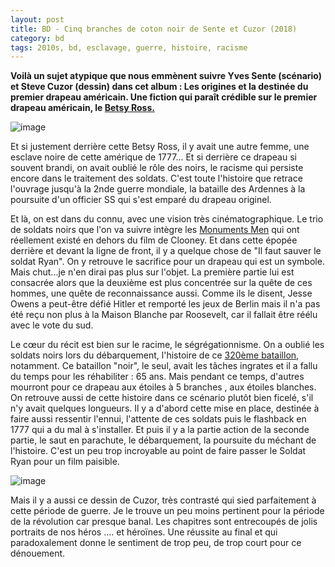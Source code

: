 ```yaml
---
layout: post
title: BD - Cinq branches de coton noir de Sente et Cuzor (2018)
category: bd
tags: 2010s, bd, esclavage, guerre, histoire, racisme
---
```

**Voilà un sujet atypique que nous emmènent suivre Yves Sente (scénario) et Steve Cuzor (dessin) dans cet album : Les origines et la destinée du premier drapeau américain. Une fiction qui paraît crédible sur le premier drapeau américain, le <a href="https://fr.wikipedia.org/wiki/Betsy_Ross">Betsy Ross.</a>**

![image](https://cheziceman.files.wordpress.com/2019/07/cinqbranches.jpg)

Et si justement derrière cette Betsy Ross, il y avait une autre femme, une esclave noire de cette amérique de 1777... Et si derrière ce drapeau si souvent brandi, on avait oublié le rôle des noirs, le racisme qui persiste encore dans le traitement des soldats. C'est toute l'histoire que retrace l'ouvrage jusqu'à la 2nde guerre mondiale, la bataille des Ardennes à la poursuite d'un officier SS qui s'est emparé du drapeau originel.

Et là, on est dans du connu, avec une vision très cinématographique. Le trio de soldats noirs que l'on va suivre intègre les <a href="https://fr.wikipedia.org/wiki/Monuments,_Fine_Arts,_and_Archives_program">Monuments Men</a> qui ont réellement existé en dehors du film de Clooney. Et dans cette épopée derrière et devant la ligne de front, il y a quelque chose de "Il faut sauver le soldat Ryan". On y retrouve le sacrifice pour un drapeau qui est un symbole. Mais chut...je n'en dirai pas plus sur l'objet. La première partie lui est consacrée alors que la deuxième est plus concentrée sur la quête de ces hommes, une quête de reconnaissance aussi. Comme ils le disent, Jesse Owens a peut-être défié Hitler et remporté les jeux de Berlin mais il n'a pas été reçu non plus à la Maison Blanche par Roosevelt, car il fallait être réélu avec le vote du sud.

Le cœur du récit est bien sur le racime, le ségrégationnisme. On a oublié les soldats noirs lors du débarquement, l'histoire de ce <a href="https://www.france24.com/fr/20140603-dday-soldats-noirs-debarquement-afro-americain-normandie-william-dabney-alice-mills">320ème bataillon</a>, notamment. Ce bataillon "noir", le seul, avait les tâches ingrates et il a fallu du temps pour les réhabiliter : 65 ans. Mais pendant ce temps, d'autres mourront pour ce drapeau aux étoiles à 5 branches , aux étoiles blanches. On retrouve aussi de cette histoire dans ce scénario plutôt bien ficelé, s'il n'y avait quelques longueurs. Il y a d'abord cette mise en place, destinée à faire aussi ressentir l'ennui, l'attente de ces soldats puis le flashback en 1777 qui a du mal à s'installer. Et puis il y a la partie action de la seconde partie, le saut en parachute, le débarquement, la poursuite du méchant de l'histoire. C'est un peu trop incroyable au point de faire passer le Soldat Ryan pour un film paisible.

![image](https://cheziceman.files.wordpress.com/2019/07/cinqbranches2.jpg)

Mais il y a aussi ce dessin de Cuzor, très contrasté qui sied parfaitement à cette période de guerre. Je le trouve un peu moins pertinent pour la période de la révolution car presque banal. Les chapitres sont entrecoupés de jolis portraits de nos héros .... et héroïnes. Une réussite au final et qui paradoxalement donne le sentiment de trop peu, de trop court pour ce dénouement.
